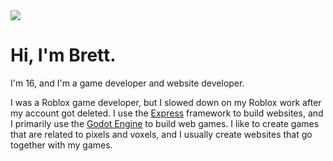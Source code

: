 <html>
  <body>
    <img src="https://cdn.discordapp.com/attachments/1321932776529858604/1327104465475473479/Screenshot_2025-01-09_203808.png?ex=67828298&is=67813118&hm=8bfd21a01dba148b452fc9731bd1bdef0b7a70a37a7a402fbc9017486bbb39c4&">
    <h1>Hi, I'm Brett.</h1>
    <p>I'm 16, and I'm a game developer and website developer.</p>
    <p>I was a Roblox game developer, but I slowed down on my Roblox work after my account got deleted. I use the <a href="https://expressjs.com/">Express</a> framework to build websites, and I primarily use the <a href="https://godotengine.org">Godot Engine</a> to build web games. I like to create games that are related to pixels and voxels, and I usually create websites that go together with my games.</p>
  </body>
</html>


<!--
**PlasmaticSquid/PlasmaticSquid** is a ✨ _special_ ✨ repository because its `README.md` (this file) appears on your GitHub profile.

Here are some ideas to get you started:

- 🔭 I’m currently working on ...
- 🌱 I’m currently learning ...
- 👯 I’m looking to collaborate on ...
- 🤔 I’m looking for help with ...
- 💬 Ask me about ...
- 📫 How to reach me: ...
- 😄 Pronouns: ...
- ⚡ Fun fact: ...
-->

